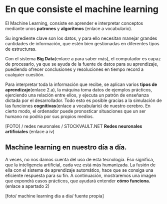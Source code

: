 # En que consiste el machine learning

El Machine Learning, consiste en aprender e interpretar conceptos mediante unos **patrones** y **algoritmos** (enlace a vocabulario).

Su ingrediente clave son los datos, y para ello necesitan manejar grandes cantidades de información, que estén bien gestionadas en diferentes tipos de estructuras. 

Con el sistema **Big Data**(enlace a para saber más), el computador es capaz de procesarlo, ya que se ayuda de la fuente de datos para su aprendizaje, puediendo ofrecer conclusiones y resoluciones en tiempo record a cualquier cuestión. 

Para interpretar toda la información que recibe, se aplican varios **tipos de aprendizaje**(enlace 2.a), la máquina toma datos de ejemplos prácticos, ejerciendo una relación entre ellos, y ejecuta un patrón de enseñanza dictada por el desarrollador. Todo esto es posible gracias a la simulación de las funciones **cognitivas**(enlace a vocabulario) de nuestro cerebro. En cierto modo, el ordenador puede pronosticar situaciones que un ser humano no podría por sus propios medios.

[FOTO] / redes neuronales  / STOCKVAULT.NET 
**Redes neuronales artificiales** (enlace a iv)

## Machine learning en nuestro día a día. 

A veces, no nos damos cuenta del uso de esta tecnología. Eso significa, que la inteligencia artificial, cada vez está más humanizada. La fusión de ella con el sistema de aprendizaje automático, hace que se consiga una eficiente respuesta para su fin. A continuación, mostraremos una imagen que expondrá casos prácticos, que ayudará entender **cómo funciona.**(enlace a apartado 2)

[foto/ machine learning dia a dia/ fuente propia]